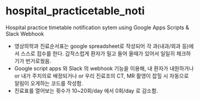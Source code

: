 # hospital_practicetable_noti
Hospital practice timetable notification sytem using Google Apps Scripts & Slack Webhook

* 영상의학과 진료순서표는 google spreadsheet로 작성되어 각 과(내과/외과 등)에서 스스로 접수를 한다. 갑작스럽게 환자가 밀고 들어 올때가 있어서 일일히 체크하기가 번거로웠음.
* Google script apps 와 Slack 의 webhook 기능을 이용해, 내 환자가 내원하거나 or 내가 주치의로 배정되거나 or 우리 진료조의 CT, MR 촬영이 잡힐 시 자동으로 알림이 오게하는 코드를 작성함.
* 진료표를 열어보는 횟수가 10~20회/day 에서 0회/day 로 감소함.

